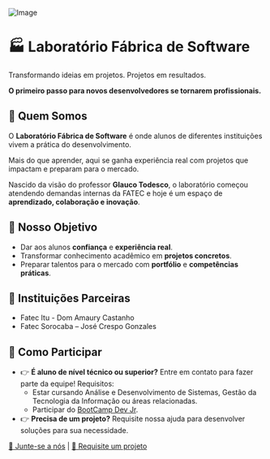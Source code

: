 ![Image](https://github.com/user-attachments/assets/3bb75c06-abda-42b9-b847-8e97bb29ec3c)


# 🏭 Laboratório Fábrica de Software

Transformando ideias em projetos. Projetos em resultados.  

**O primeiro passo para novos desenvolvedores se tornarem profissionais.**

## 🎯 Quem Somos

O **Laboratório Fábrica de Software** é onde alunos de diferentes instituições vivem a prática do desenvolvimento.  

Mais do que aprender, aqui se ganha experiência real com projetos que impactam e preparam para o mercado.

Nascido da visão do professor **Glauco Todesco**, o laboratório começou atendendo demandas internas da FATEC e hoje é um espaço de **aprendizado, colaboração e inovação**.

## 🌱 Nosso Objetivo

- Dar aos alunos **confiança** e **experiência real**.
- Transformar conhecimento acadêmico em **projetos concretos**.
- Preparar talentos para o mercado com **portfólio** e **competências práticas**.

## 🏫 Instituições Parceiras

- Fatec Itu - Dom Amaury Castanho
- Fatec Sorocaba – José Crespo Gonzales


## 🤝 Como Participar

- 👉 **É aluno de nível técnico ou superior?** Entre em contato para fazer parte da equipe!
     Requisitos:
    - Estar cursando Análise e Desenvolvimento de Sistemas, Gestão da Tecnologia da Informação ou áreas relacionadas.
     - Participar do [BootCamp Dev Jr](https://bootcampdevjr.com/).
- 👉 **Precisa de um projeto?** Requisite nossa ajuda para desenvolver soluções para sua necessidade.

[🚀 Junte-se a nós](#) | [📢 Requisite um projeto](#)
